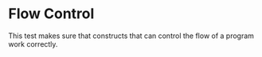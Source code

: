 # Flow Control

This test makes sure that constructs that
can control the flow of a program work correctly.
